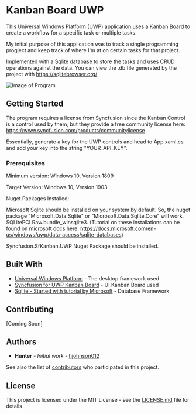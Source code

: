 # Kanban Board UWP

This Universal Windows Platform (UWP) application uses a Kanban Board to create a workflow for a specific task or multiple tasks. 

My initial purpose of this application was to track a single programming progject and keep track of where I'm at on certain tasks 
for that project.  

Implemented with a Sqlite database to store the tasks and uses CRUD operations against the data. You can view the .db file generated by the project with https://sqlitebrowser.org/

![Image of Program](https://github.com/hjohnson12/KanbanBoardUWP/tree/master/KanbanBoardUWP/Images/KanbanBoard.PNG)

## Getting Started

The program requires a license from Syncfusion since the Kanban Control is a control used by them, but they provide a free community license here: https://www.syncfusion.com/products/communitylicense

Essentially, generate a key for the UWP controls and head to App.xaml.cs and add your key into the string "YOUR_API_KEY". 

### Prerequisites

Minimum version: Windows 10, Version 1809

Target Version: Windows 10, Version 1903

Nuget Packages Installed:

Microsoft Sqlite should be installed on your system by default. So, the nuget package "Microsoft.Data.Sqlite" or "Microsoft.Data.Sqlite.Core" will
work. SQLitePCLRaw.bundle_winsqlite3. (Tutorial on these installations can be found on microsoft docs here: https://docs.microsoft.com/en-us/windows/uwp/data-access/sqlite-databases)

Syncfusion.SfKanban.UWP Nuget Package should be installed.

## Built With

* [Universal Windows Platform](https://developer.microsoft.com/en-us/windows/apps) - The desktop framework used
* [Syncfusion for UWP Kanban Board](https://www.syncfusion.com/uwp-ui-controls/kanban-board) - UI Kanban Board used
* [Sqlite - Started with tutorial by Microsoft](https://docs.microsoft.com/en-us/windows/uwp/data-access/sqlite-databases) - Database Framework 

## Contributing

[Coming Soon]

## Authors

* **Hunter** - *Initial work* - [hjohnson012](https://github.com/hjohnson012)

See also the list of [contributors](https://github.com/hjohnson12/KanbanBoardUWP/graphs/contributors) who participated in this project.

## License

This project is licensed under the MIT License - see the [LICENSE.md](LICENSE.md) file for details

